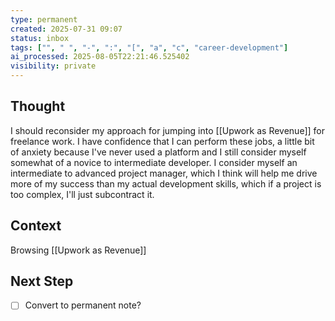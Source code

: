 ```yaml
---
type: permanent
created: 2025-07-31 09:07
status: inbox
tags: ["", " ", "-", ":", "[", "a", "c", "career-development"]
ai_processed: 2025-08-05T22:21:46.525402
visibility: private
---
```

<!--
NOTE: This file uses a static date for validation. For new notes, use:
created: 2025-07-31 09:08
-->

## Thought  
I should reconsider my approach for jumping into [[Upwork as Revenue]] for freelance work. I have confidence that I can perform these jobs, a little bit of anxiety because I've never used a platform and I still consider myself somewhat of a novice to intermediate developer. I consider myself an intermediate to advanced project manager, which I think will help me drive more of my success than my actual development skills, which if a project is too complex, I'll just subcontract it.

## Context  
Browsing [[Upwork as Revenue]]

## Next Step  
- [ ] Convert to permanent note?
